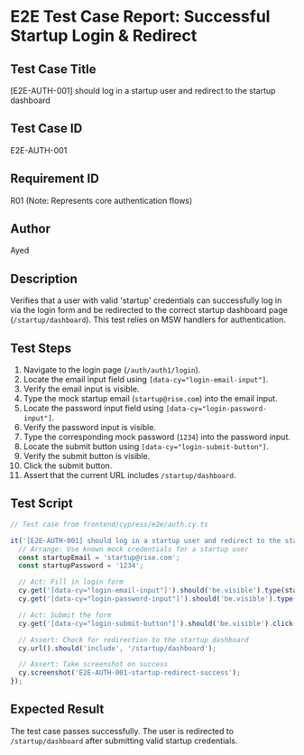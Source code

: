 # E2E Test Case Report: Successful Startup Login & Redirect

## Test Case Title
[E2E-AUTH-001] should log in a startup user and redirect to the startup dashboard

## Test Case ID
E2E-AUTH-001

## Requirement ID
R01 (Note: Represents core authentication flows)

## Author
Ayed

## Description
Verifies that a user with valid 'startup' credentials can successfully log in via the login form and be redirected to the correct startup dashboard page (`/startup/dashboard`). This test relies on MSW handlers for authentication.

## Test Steps
1.  Navigate to the login page (`/auth/auth1/login`).
2.  Locate the email input field using `[data-cy="login-email-input"]`.
3.  Verify the email input is visible.
4.  Type the mock startup email (`startup@rise.com`) into the email input.
5.  Locate the password input field using `[data-cy="login-password-input"]`.
6.  Verify the password input is visible.
7.  Type the corresponding mock password (`1234`) into the password input.
8.  Locate the submit button using `[data-cy="login-submit-button"]`.
9.  Verify the submit button is visible.
10. Click the submit button.
11. Assert that the current URL includes `/startup/dashboard`.

## Test Script
```typescript
// Test case from frontend/cypress/e2e/auth.cy.ts

it('[E2E-AUTH-001] should log in a startup user and redirect to the startup dashboard', () => {
  // Arrange: Use known mock credentials for a startup user
  const startupEmail = 'startup@rise.com'; 
  const startupPassword = '1234'; 

  // Act: Fill in login form
  cy.get('[data-cy="login-email-input"]').should('be.visible').type(startupEmail);
  cy.get('[data-cy="login-password-input"]').should('be.visible').type(startupPassword);

  // Act: Submit the form
  cy.get('[data-cy="login-submit-button"]').should('be.visible').click();

  // Assert: Check for redirection to the startup dashboard
  cy.url().should('include', '/startup/dashboard');

  // Assert: Take screenshot on success
  cy.screenshot('E2E-AUTH-001-startup-redirect-success');
});
```

## Expected Result
The test case passes successfully. The user is redirected to `/startup/dashboard` after submitting valid startup credentials. 